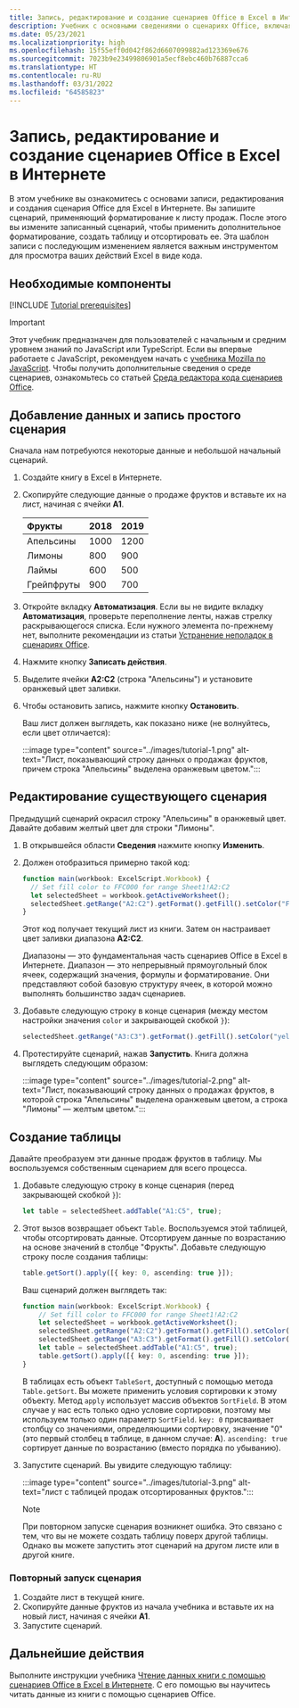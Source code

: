 ```yaml
---
title: Запись, редактирование и создание сценариев Office в Excel в Интернете
description: Учебник с основными сведениями о сценариях Office, включая запись сценариев с помощью средства записи действий и запись данных в книгу.
ms.date: 05/23/2021
ms.localizationpriority: high
ms.openlocfilehash: 15f55eff0d042f862d6607099882ad123369e676
ms.sourcegitcommit: 7023b9e23499806901a5ecf8ebc460b76887cca6
ms.translationtype: HT
ms.contentlocale: ru-RU
ms.lasthandoff: 03/31/2022
ms.locfileid: "64585823"
---
```

# <a name="record-edit-and-create-office-scripts-in-excel-on-the-web"></a>Запись, редактирование и создание сценариев Office в Excel в Интернете

В этом учебнике вы ознакомитесь с основами записи, редактирования и создания сценария Office для Excel в Интернете. Вы запишите сценарий, применяющий форматирование к листу продаж. После этого вы измените записанный сценарий, чтобы применить дополнительное форматирование, создать таблицу и отсортировать ее. Эта шаблон записи с последующим изменением является важным инструментом для просмотра ваших действий Excel в виде кода.

## <a name="prerequisites"></a>Необходимые компоненты

[!INCLUDE [Tutorial prerequisites](../includes/tutorial-prerequisites.md)]

> [!IMPORTANT]
> Этот учебник предназначен для пользователей с начальным и средним уровнем знаний по JavaScript или TypeScript. Если вы впервые работаете с JavaScript, рекомендуем начать с [учебника Mozilla по JavaScript](https://developer.mozilla.org/docs/Web/JavaScript/Guide/Introduction). Чтобы получить дополнительные сведения о среде сценариев, ознакомьтесь со статьей [Среда редактора кода сценариев Office](../overview/code-editor-environment.md).

## <a name="add-data-and-record-a-basic-script"></a>Добавление данных и запись простого сценария

Сначала нам потребуются некоторые данные и небольшой начальный сценарий.

1. Создайте книгу в Excel в Интернете.
2. Скопируйте следующие данные о продаже фруктов и вставьте их на лист, начиная с ячейки **A1**.

    |Фрукты |2018 |2019 |
    |:---|:---|:---|
    |Апельсины |1000 |1200 |
    |Лимоны |800 |900 |
    |Лаймы |600 |500 |
    |Грейпфруты |900 |700 |

3. Откройте вкладку **Автоматизация**. Если вы не видите вкладку **Автоматизация**, проверьте переполнение ленты, нажав стрелку раскрывающегося списка. Если нужного элемента по-прежнему нет, выполните рекомендации из статьи [Устранение неполадок в сценариях Office](../testing/troubleshooting.md#automate-tab-not-appearing-or-office-scripts-unavailable).
4. Нажмите кнопку **Записать действия**.
5. Выделите ячейки **A2:C2** (строка "Апельсины") и установите оранжевый цвет заливки.
6. Чтобы остановить запись, нажмите кнопку **Остановить**.

    Ваш лист должен выглядеть, как показано ниже (не волнуйтесь, если цвет отличается):

    :::image type="content" source="../images/tutorial-1.png" alt-text="Лист, показывающий строку данных о продажах фруктов, причем строка &quot;Апельсины&quot; выделена оранжевым цветом.":::

## <a name="edit-an-existing-script"></a>Редактирование существующего сценария

Предыдущий сценарий окрасил строку "Апельсины" в оранжевый цвет. Давайте добавим желтый цвет для строки "Лимоны".

1. В открывшейся области **Сведения** нажмите кнопку **Изменить**.
2. Должен отобразиться примерно такой код:

    ```TypeScript
    function main(workbook: ExcelScript.Workbook) {
      // Set fill color to FFC000 for range Sheet1!A2:C2
      let selectedSheet = workbook.getActiveWorksheet();
      selectedSheet.getRange("A2:C2").getFormat().getFill().setColor("FFC000");
    }
    ```

    Этот код получает текущий лист из книги. Затем он настраивает цвет заливки диапазона **A2:C2**.

    Диапазоны — это фундаментальная часть сценариев Office в Excel в Интернете. Диапазон — это непрерывный прямоугольный блок ячеек, содержащий значения, формулы и форматирование. Они представляют собой базовую структуру ячеек, в которой можно выполнять большинство задач сценариев.

3. Добавьте следующую строку в конце сценария (между местом настройки значения `color` и закрывающей скобкой `}`):

    ```TypeScript
    selectedSheet.getRange("A3:C3").getFormat().getFill().setColor("yellow");
    ```

4. Протестируйте сценарий, нажав **Запустить**. Книга должна выглядеть следующим образом:

    :::image type="content" source="../images/tutorial-2.png" alt-text="Лист, показывающий строку данных о продажах фруктов, в которой строка &quot;Апельсины&quot; выделена оранжевым цветом, а строка &quot;Лимоны&quot; — желтым цветом.":::

## <a name="create-a-table"></a>Создание таблицы

Давайте преобразуем эти данные продаж фруктов в таблицу. Мы воспользуемся собственным сценарием для всего процесса.

1. Добавьте следующую строку в конце сценария (перед закрывающей скобкой `}`):

    ```TypeScript
    let table = selectedSheet.addTable("A1:C5", true);
    ```

2. Этот вызов возвращает объект `Table`. Воспользуемся этой таблицей, чтобы отсортировать данные. Отсортируем данные по возрастанию на основе значений в столбце "Фрукты". Добавьте следующую строку после создания таблицы:

    ```TypeScript
    table.getSort().apply([{ key: 0, ascending: true }]);
    ```

    Ваш сценарий должен выглядеть так:

    ```TypeScript
    function main(workbook: ExcelScript.Workbook) {
        // Set fill color to FFC000 for range Sheet1!A2:C2
        let selectedSheet = workbook.getActiveWorksheet();
        selectedSheet.getRange("A2:C2").getFormat().getFill().setColor("FFC000");
        selectedSheet.getRange("A3:C3").getFormat().getFill().setColor("yellow");
        let table = selectedSheet.addTable("A1:C5", true);
        table.getSort().apply([{ key: 0, ascending: true }]);
    }
    ```

    В таблицах есть объект `TableSort`, доступный с помощью метода `Table.getSort`. Вы можете применить условия сортировки к этому объекту. Метод `apply` использует массив объектов `SortField`. В этом случае у нас есть только одно условие сортировки, поэтому мы используем только один параметр `SortField`. `key: 0` присваивает столбцу со значениями, определяющими сортировку, значение "0" (это первый столбец в таблице, в данном случае: **A**). `ascending: true` сортирует данные по возрастанию (вместо порядка по убыванию).

3. Запустите сценарий. Вы увидите следующую таблицу:

    :::image type="content" source="../images/tutorial-3.png" alt-text="лист с таблицей продаж отсортированных фруктов.":::

    > [!NOTE]
    > При повторном запуске сценария возникнет ошибка. Это связано с тем, что вы не можете создать таблицу поверх другой таблицы. Однако вы можете запустить этот сценарий на другом листе или в другой книге.

### <a name="re-run-the-script"></a>Повторный запуск сценария

1. Создайте лист в текущей книге.
2. Скопируйте данные фруктов из начала учебника и вставьте их на новый лист, начиная с ячейки **A1**.
3. Запустите сценарий.

## <a name="next-steps"></a>Дальнейшие действия

Выполните инструкции учебника [Чтение данных книги с помощью сценариев Office в Excel в Интернете](excel-read-tutorial.md). С его помощью вы научитесь читать данные из книги с помощью сценариев Office.

